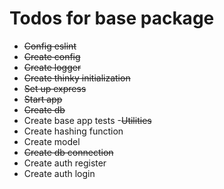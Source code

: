 # Todos for base package
  - ~~Config eslint~~
  - ~~Create config~~
  - ~~Create logger~~
  - ~~Create thinky initialization~~
  - ~~Set up express~~
  - ~~Start app~~
  - ~~Create db~~
  - Create base app tests
    -~~Utilities~~
  - Create hashing function
  - Create model
  - ~~Create db connection~~
  - Create auth register
  - Create auth login